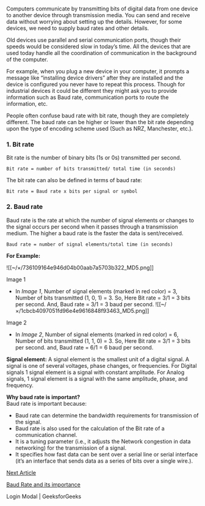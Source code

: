 ```table-of-contents
```

Computers communicate by transmitting bits of digital data from one device to another device through transmission media. You can send and receive data without worrying about setting up the details. However, for some devices, we need to supply baud rates and other details.

Old devices use parallel and serial communication ports, though their speeds would be considered slow in today’s time. All the devices that are used today handle all the coordination of communication in the background of the computer.

For example, when you plug a new device in your computer, it prompts a message like “installing device drivers” after they are installed and the device is configured you never have to repeat this process. Though for industrial devices it could be different they might ask you to provide information such as Baud rate, communication ports to route the information, etc.

People often confuse baud rate with bit rate, though they are completely different. The baud rate can be higher or lower than the bit rate depending upon the type of encoding scheme used (Such as NRZ, Manchester, etc.).

### 1. Bit rate

Bit rate is the number of binary bits (1s or 0s) transmitted per second.

```
Bit rate = number of bits transmitted/ total time (in seconds)
```

The bit rate can also be defined in terms of baud rate:

```
Bit rate = Baud rate x bits per signal or symbol
```

### 2. Baud rate
Baud rate is the rate at which the number of signal elements or changes to the signal occurs per second when it passes through a transmission medium. The higher a baud rate is the faster the data is sent/received.

```
Baud rate = number of signal elements/total time (in seconds)
```

**For Example:**

![[~/×/736109164e946d04b00aab7a5703b322_MD5.png]]

Image 1

- In *Image 1*, Number of signal elements (marked in red color) = 3, Number of bits transmitted (1, 0, 1) = 3. So, Here Bit rate = 3/1 = 3 bits per second. And, Baud rate = 3/1 = 3 baud per second.
![[~/×/1cbcb4097051fd96e4e9616848f93463_MD5.png]]

Image 2

- In *Image 2*, Number of signal elements (marked in red color) = 6, Number of bits transmitted (1, 1, 0) = 3. So, Here Bit rate = 3/1 = 3 bits per second. and, Baud rate = 6/1 = 6 baud per second.

**Signal element:** A signal element is the smallest unit of a digital signal. A signal is one of several voltages, phase changes, or frequencies. For Digital signals 1 signal element is a signal with constant amplitude. For Analog signals, 1 signal element is a signal with the same amplitude, phase, and frequency.

**Why baud rate is important?**  
Baud rate is important because:

- Baud rate can determine the bandwidth requirements for transmission of the signal.
- Baud rate is also used for the calculation of the Bit rate of a communication channel.
- It is a tuning parameter (i.e., it adjusts the Network congestion in data networking) for the transmission of a signal.
- It specifies how fast data can be sent over a serial line or serial interface (it’s an interface that sends data as a series of bits over a single wire.).
  

[Next Article](https://www.geeksforgeeks.org/baud-rate-and-its-importance/)

[Baud Rate and its importance](https://www.geeksforgeeks.org/baud-rate-and-its-importance/)

Login Modal | GeeksforGeeks